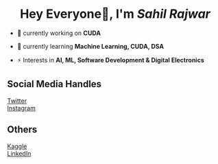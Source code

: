 <h1 align="center">Hey Everyone👋, I'm <b><i>Sahil Rajwar</i></b></h1>


- 🔭 currently working on **CUDA**

- 🌱 currently learning **Machine Learning, CUDA, DSA**

- ⚡ Interests in **AI, ML, Software Development & Digital Electronics**

## Social Media Handles

[Twitter](https://twitter.com/justsahilRajwar)  
[Instagram](https://www.instagram.com/justsahilrajwar/)  

## Others
[Kaggle](https://kaggle.com/pseudods/)  
[LinkedIn](https://www.linkedin.com/in/sahil-rajwar-707634244/)   
